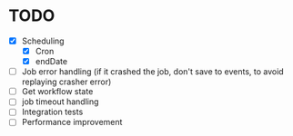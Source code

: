 # TODO

- [x] Scheduling
  - [x] Cron
  - [x] endDate
- [ ] Job error handling (if it crashed the job, don't save to events, to avoid replaying crasher error)
- [ ] Get workflow state
- [ ] job timeout handling
- [ ] Integration tests
- [ ] Performance improvement
